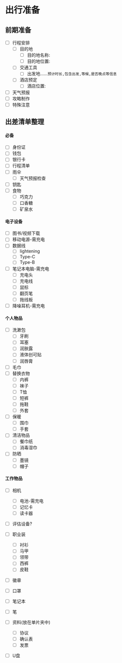 # 出行准备

## 前期准备
- [ ] 行程安排
	- [ ] 目的地
		- [ ] 目的地名称:
		- [ ] 目的地位置:
	- [ ] 交通工具
		- [ ] 出发地……`预计时长,包含出发,等候,是否晚点等信息`
	- [ ] 酒店预定
		- [ ] 酒店位置:
- [ ] 天气预报
- [ ] 攻略制作
- [ ] 特殊注意

## 出差清单整理

#### 必备
- [ ] 身份证
- [ ] 钱包
- [ ] 银行卡
- [ ] 行程清单
- [ ] 雨伞
	- [ ] 天气预报检查
- [ ] 钥匙
- [ ] 食物
	- [ ] 巧克力
	- [ ] 口香糖
	- [ ] 矿泉水

#### 电子设备 
- [ ] 图书/视频下载
- [ ] 移动电源-需充电
- [ ] 数据线
	- [ ] lightening
	- [ ] Type-C
	- [ ] Type-B
- [ ] 笔记本电脑-需充电
	- [ ] 充电头
	- [ ] 充电线
	- [ ] 鼠标
	- [ ] 翻页笔
	- [ ] 拖线板
- [ ] 降噪耳机-需充电
#### 个人物品
- [ ] 洗漱包
	- [ ] 牙刷
	- [ ] 耳塞
	- [ ] 润肤露
	- [ ] 液体创可贴
	- [ ] 润唇膏
- [ ] 毛巾
- [ ] 替换衣物
	- [ ] 内裤
	- [ ] 袜子
	- [ ] T恤
	- [ ] 短裤
	- [ ] 拖鞋
	- [ ] 外套
- [ ] 保暖
	- [ ] 围巾
	- [ ] 手套
- [ ] 清洁物品
	- [ ] 餐巾纸
	- [ ] 消毒湿巾
- [ ] 防晒
	- [ ] 墨镜
	- [ ] 帽子

#### 工作物品
- [ ] 相机
	- [ ] 电池-需充电
	- [ ] 记忆卡
	- [ ] 读卡器
- [ ] 评估设备?
- [ ] 职业装
	- [ ] 衬衫
	- [ ] 马甲
	- [ ] 领带
	- [ ] 西裤
	- [ ] 皮鞋
- [ ] 徽章
- [ ] 口罩
- [ ] 笔记本
- [ ] 笔
- [ ] 资料(放在单片夹中)
	- [ ] 协议
	- [ ] 确认表
	- [ ] 发票
- [ ] U盘

